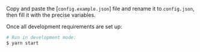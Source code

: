 Copy and paste the [`config.example.json`] file and rename it to `config.json`, then fill it with the precise variables.

Once all development requirements are set up:
```bash
# Run in development mode:
$ yarn start
```